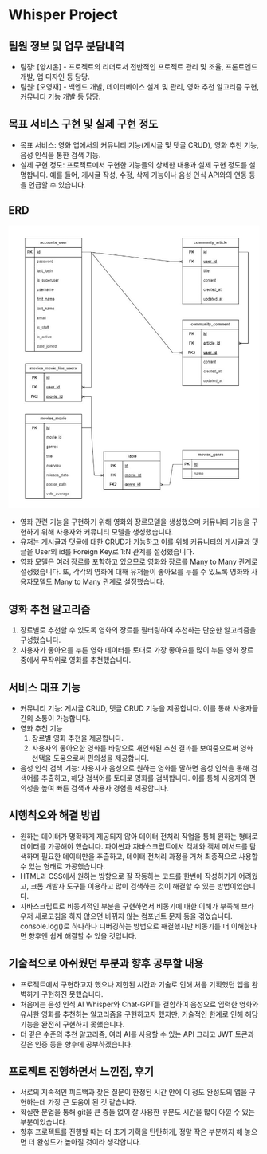 # Whisper Project

## 팀원 정보 및 업무 분담내역

- 팀장: [양시온] - 프로젝트의 리더로서 전반적인 프로젝트 관리 및 조율, 프론트엔드 개발, 앱 디자인 등 담당.
- 팀원: [오영재] - 백엔드 개발, 데이터베이스 설계 및 관리, 영화 추천 알고리즘 구현, 커뮤니티 기능 개발 등 담당.

## 목표 서비스 구현 및 실제 구현 정도

- 목표 서비스: 영화 앱에서의 커뮤니티 기능(게시글 및 댓글 CRUD), 영화 추천 기능, 음성 인식을 통한 검색 기능.
- 실제 구현 정도: 프로젝트에서 구현한 기능들의 상세한 내용과 실제 구현 정도를 설명합니다. 예를 들어, 게시글 작성, 수정, 삭제 기능이나 음성 인식 API와의 연동 등을 언급할 수 있습니다.

## ERD
![ERD](./Whisper%20Project%20ERD.jpg)
- 영화 관련 기능을 구현하기 위해 영화와 장르모델을 생성했으며 커뮤니티 기능을 구현하기 위해 사용자와 커뮤니티 모델을 생성했습니다.
- 유저는 게시글과 댓글에 대한 CRUD가 가능하고 이를 위해 커뮤니티의 게시글과 댓글을 User의 id를 Foreign Key로 1:N 관계를 설정했습니다.
- 영화 모델은 여러 장르를 포함하고 있으므로 영화와 장르를 Many to Many 관계로 설정했습니다. 또, 각각의 영화에 대해 유저들이 좋아요를 누를 수 있도록 영화와 사용자모델도 Many to Many 관계로 설정했습니다.

## 영화 추천 알고리즘

1. 장르별로 추천할 수 있도록 영화의 장르를 필터링하여 추천하는 단순한 알고리즘을 구성했습니다.
2. 사용자가 좋아요를 누른 영화 데이터를 토대로 가장 좋아요를 많이 누른 영화 장르 중에서 무작위로 영화를 추천했습니다.

## 서비스 대표 기능

- 커뮤니티 기능: 게시글 CRUD, 댓글 CRUD 기능을 제공합니다. 이를 통해 사용자들 간의 소통이 가능합니다.
- 영화 추천 기능
    1. 장르별 영화 추천을 제공합니다. 
    2. 사용자의 좋아요한 영화를 바탕으로 개인화된 추천 결과를 보여줌으로써 영화 선택을 도움으로써 편의성을 제공합니다.
- 음성 인식 검색 기능: 사용자가 음성으로 원하는 영화를 말하면 음성 인식을 통해 검색어를 추출하고, 해당 검색어를 토대로 영화를 검색합니다. 이를 통해 사용자의 편의성을 높여 빠른 검색과 사용자 경험을 제공합니다.

## 시행착오와 해결 방법

- 원하는 데이터가 명확하게 제공되지 않아 데이터 전처리 작업을 통해 원하는 형태로 데이터를 가공해야 했습니다. 파이썬과 자바스크립트에서 객체와 객체 메서드를 탐색하며 필요한 데이터만을 추출하고, 데이터 전처리 과정을 거쳐 최종적으로 사용할 수 있는 형태로 가공했습니다.
- HTML과 CSS에서 원하는 방향으로 잘 작동하는 코드를 한번에 작성하기가 어려웠고, 크롬 개발자 도구를 이용하고 많이 검색하는 것이 해결할 수 있는 방법이었습니다.
- 자바스크립트로 비동기적인 부분을 구현하면서 비동기에 대한 이해가 부족해 브라우저 새로고침을 하지 않으면 바뀌지 않는 컴포넌트 문제 등을 겪었습니다. console.log()로 하나하나 디버깅하는 방법으로 해결했지만 비동기를 더 이해한다면 향후엔 쉽게 해결할 수 있을 것입니다.

## 기술적으로 아쉬웠던 부분과 향후 공부할 내용

- 프로젝트에서 구현하고자 했으나 제한된 시간과 기술로 인해 처음 기획했던 앱을 완벽하게 구현하진 못했습니다.
- 처음에는 음성 인식 AI Whisper와 Chat-GPT를 결합하여 음성으로 입력한 영화와 유사한 영화를 추천하는 알고리즘을 구현하고자 했지만, 기술적인 한계로 인해 해당 기능을 완전히 구현하지 못했습니다.
- 더 깊은 수준의 추천 알고리즘, 여러 AI를 사용할 수 있는 API 그리고 JWT 토큰과 같은 인증 등을 향후에 공부하겠습니다.

## 프로젝트 진행하면서 느낀점, 후기

- 서로의 지속적인 피드백과 잦은 질문이 한정된 시간 안에 이 정도 완성도의 앱을 구현하는데 가장 큰 도움이 된 것 같습니다.
- 확실한 분업을 통해 git을 큰 충돌 없이 잘 사용한 부분도 시간을 많이 아낄 수 있는 부분이었습니다.
- 향후 프로젝트를 진행할 때는 더 초기 기획을 탄탄하게, 정말 작은 부분까지 해 놓으면 더 완성도가 높아질 것이라 생각합니다.